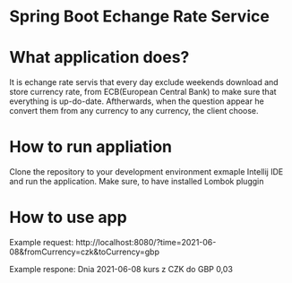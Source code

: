 # Spring Boot Echange Rate Service

# What application does?
It is echange rate servis that every day exclude weekends download and store currency rate, from ECB(European Central Bank) to make sure that everything is up-do-date.
Aftherwards, when the question appear he convert them from any currency to any currency, the client choose.

# How to run appliation

Clone the repository to your development environment exmaple Intellij IDE and run the application. Make sure, to have installed Lombok pluggin

# How to use app

Example request: http://localhost:8080/?time=2021-06-08&fromCurrency=czk&toCurrency=gbp

Example respone: Dnia 2021-06-08 kurs z CZK do GBP 0,03



